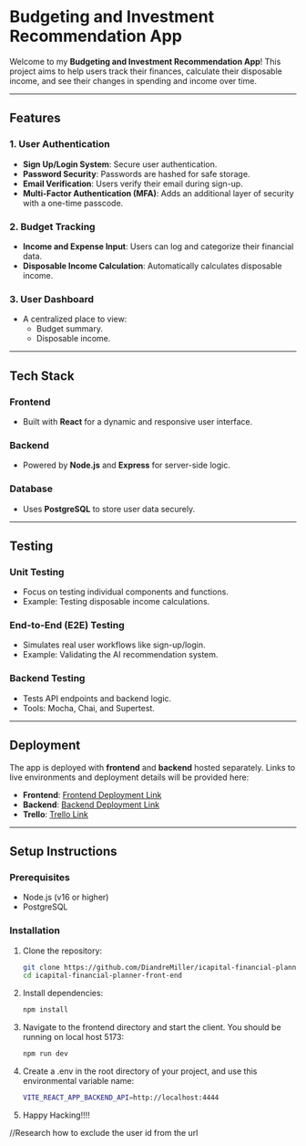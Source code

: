 # Budgeting and Investment Recommendation App

Welcome to my **Budgeting and Investment Recommendation App**! This project aims to help users track their finances, calculate their disposable income, and see their changes in spending and income over time.

---

## Features

### **1. User Authentication**
- **Sign Up/Login System**: Secure user authentication.
- **Password Security**: Passwords are hashed for safe storage.
- **Email Verification**: Users verify their email during sign-up.
- **Multi-Factor Authentication (MFA)**: Adds an additional layer of security with a one-time passcode.

### **2. Budget Tracking**
- **Income and Expense Input**: Users can log and categorize their financial data.
- **Disposable Income Calculation**: Automatically calculates disposable income.


### **3. User Dashboard**
- A centralized place to view:
  - Budget summary.
  - Disposable income.

---

## Tech Stack

### **Frontend**
- Built with **React** for a dynamic and responsive user interface.

### **Backend**
- Powered by **Node.js** and **Express** for server-side logic.

### **Database**
- Uses **PostgreSQL** to store user data securely.

---

## Testing

### **Unit Testing**
- Focus on testing individual components and functions.
- Example: Testing disposable income calculations.

### **End-to-End (E2E) Testing**
- Simulates real user workflows like sign-up/login.
- Example: Validating the AI recommendation system.

### **Backend Testing**
- Tests API endpoints and backend logic.
- Tools: Mocha, Chai, and Supertest.

---

## Deployment
The app is deployed with **frontend** and **backend** hosted separately. Links to live environments and deployment details will be provided here:

- **Frontend**: [Frontend Deployment Link](https://icapital-frontend.netlify.app/)
- **Backend**: [Backend Deployment Link](https://icapital-financial-planner-backend.onrender.com/)
- **Trello**: [Trello Link](https://trello.com/b/0KZf9ePw/icapital)

---

## Setup Instructions

### **Prerequisites**
- Node.js (v16 or higher)
- PostgreSQL

### **Installation**
1. Clone the repository:
   ```bash
   git clone https://github.com/DiandreMiller/icapital-financial-planner-front-end.git
   cd icapital-financial-planner-front-end

2. Install dependencies:
    ```bash
    npm install


3. Navigate to the frontend directory and start the client. You should be running on local host 5173:
    ```bash
    npm run dev

4. Create a .env in the root directory of your project, and use this environmental variable name:
    ```bash
    VITE_REACT_APP_BACKEND_API=http://localhost:4444

5. Happy Hacking!!!!

//Research how to exclude the user id from the url